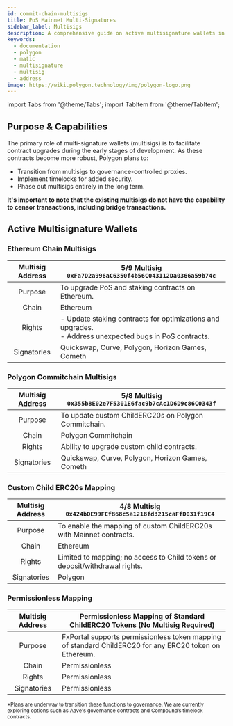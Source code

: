 ```yaml
---
id: commit-chain-multisigs
title: PoS Mainnet Multi-Signatures
sidebar_label: Multisigs
description: A comprehensive guide on active multisignature wallets in the Polygon PoS Mainnet.
keywords:
  - documentation
  - polygon
  - matic
  - multisignature
  - multisig
  - address
image: https://wiki.polygon.technology/img/polygon-logo.png
---
```


import Tabs from '@theme/Tabs';
import TabItem from '@theme/TabItem';

## Purpose & Capabilities

The primary role of multi-signature wallets (multisigs) is to facilitate contract upgrades during the early stages of development. As these contracts become more robust, Polygon plans to:

- Transition from multisigs to governance-controlled proxies.
- Implement timelocks for added security.
- Phase out multisigs entirely in the long term.

**It's important to note that the existing multisigs do not have the capability to censor transactions, including bridge transactions.**

## Active Multisignature Wallets

### Ethereum Chain Multisigs

| Multisig Address  | **5/9 Multisig**<br/>`0xFa7D2a996aC6350f4b56C043112Da0366a59b74c` |
|:----------------:|---------------------------------------------------------------------|
| Purpose          | To upgrade PoS and staking contracts on Ethereum.                    |
| Chain            | Ethereum                                                            |
| Rights           | - Update staking contracts for optimizations and upgrades.<br/>- Address unexpected bugs in PoS contracts. |
| Signatories      | Quickswap, Curve, Polygon, Horizon Games, Cometh                     |

### Polygon Commitchain Multisigs

| Multisig Address  | **5/8 Multisig**<br/>`0x355b8E02e7F5301E6fac9b7cAc1D6D9c86C0343f` |
|:----------------:|---------------------------------------------------------------------|
| Purpose          | To update custom ChildERC20s on Polygon Commitchain.                 |
| Chain            | Polygon Commitchain                                                  |
| Rights           | Ability to upgrade custom child contracts.                           |
| Signatories      | Quickswap, Curve, Polygon, Horizon Games, Cometh                     |

### Custom Child ERC20s Mapping

| Multisig Address  | **4/8 Multisig**<br/>`0x424bDE99FCfB68c5a1218fd3215caFfD031f19C4` |
|:----------------:|---------------------------------------------------------------------|
| Purpose          | To enable the mapping of custom ChildERC20s with Mainnet contracts.  |
| Chain            | Ethereum                                                            |
| Rights           | Limited to mapping; no access to Child tokens or deposit/withdrawal rights. |
| Signatories      | Polygon                                                             |

### Permissionless Mapping

| Multisig Address  | **Permissionless Mapping of Standard ChildERC20 Tokens (No Multisig Required)** |
|:----------------:|--------------------------------------------------------------------------------|
| Purpose          | FxPortal supports permissionless token mapping of standard ChildERC20 for any ERC20 token on Ethereum. |
| Chain            | Permissionless                                                                 |
| Rights           | Permissionless                                                                 |
| Signatories      | Permissionless                                                                 |

<sub>*Plans are underway to transition these functions to governance. We are currently exploring options such as Aave's governance contracts and Compound’s timelock contracts.</sub>
